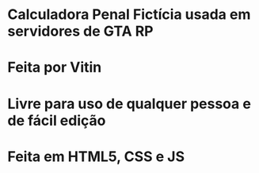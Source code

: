 # Calculadora Penal Fictícia usada em servidores de GTA RP
# Feita por Vitin
# Livre para uso de qualquer pessoa e de fácil edição
# Feita em HTML5, CSS e JS
